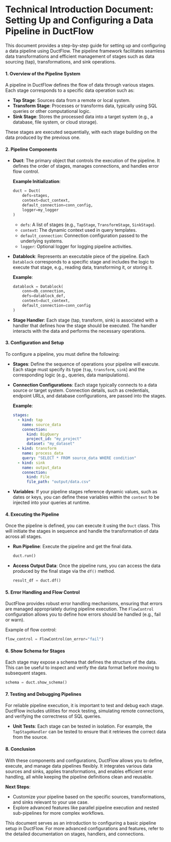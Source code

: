 
# Technical Introduction Document: Setting Up and Configuring a Data Pipeline in DuctFlow

This document provides a step-by-step guide for setting up and configuring a data pipeline using DuctFlow. The pipeline framework facilitates seamless data transformations and efficient management of stages such as data sourcing (tap), transformations, and sink operations.

#### 1. **Overview of the Pipeline System**

A pipeline in DuctFlow defines the flow of data through various stages. Each stage corresponds to a specific data operation such as:

- **Tap Stage**: Sources data from a remote or local system.
- **Transform Stage**: Processes or transforms data, typically using SQL queries or other computational logic.
- **Sink Stage**: Stores the processed data into a target system (e.g., a database, file system, or cloud storage).

These stages are executed sequentially, with each stage building on the data produced by the previous one.

#### 2. **Pipeline Components**

- **Duct**: The primary object that controls the execution of the pipeline. It defines the order of stages, manages connections, and handles error flow control.
  
  **Example Initialization**:
  ```python
  duct = Duct(
      defs=stages, 
      context=duct_context, 
      default_connection=conn_config, 
      logger=my_logger
  )
  ```
  
  - `defs`: A list of stages (e.g., `TapStage`, `TransformStage`, `SinkStage`).
  - `context`: The dynamic context used in query templates.
  - `default_connection`: Connection configuration passed to the underlying systems.
  - `logger`: Optional logger for logging pipeline activities.

- **Datablock**: Represents an executable piece of the pipeline. Each `Datablock` corresponds to a specific stage and includes the logic to execute that stage, e.g., reading data, transforming it, or storing it.
  
  **Example**:
  ```python
  datablock = Datablock(
      conn=db_connection,
      defs=datablock_def,
      context=duct_context,
      default_connection=conn_config
  )
  ```

- **Stage Handler**: Each stage (tap, transform, sink) is associated with a handler that defines how the stage should be executed. The handler interacts with the data and performs the necessary operations.

#### 3. **Configuration and Setup**

To configure a pipeline, you must define the following:

- **Stages**: Define the sequence of operations your pipeline will execute. Each stage must specify its type (`tap`, `transform`, `sink`) and the corresponding logic (e.g., queries, data manipulations).
- **Connection Configurations**: Each stage typically connects to a data source or target system. Connection details, such as credentials, endpoint URLs, and database configurations, are passed into the stages.
  
  **Example**:
  ```yaml
  stages:
    - kind: tap
      name: source_data
      connection:
        kind: BigQuery
        project_id: "my_project"
        dataset: "my_dataset"
    - kind: transform
      name: process_data
      query: "SELECT * FROM source_data WHERE condition"
    - kind: sink
      name: output_data
      connection:
        kind: File
        file_path: "output/data.csv"
  ```

- **Variables**: If your pipeline stages reference dynamic values, such as dates or keys, you can define these variables within the `context` to be injected into your queries at runtime.

#### 4. **Executing the Pipeline**

Once the pipeline is defined, you can execute it using the `Duct` class. This will initiate the stages in sequence and handle the transformation of data across all stages.

- **Run Pipeline**: Execute the pipeline and get the final data.
  ```python
  duct.run()
  ```

- **Access Output Data**: Once the pipeline runs, you can access the data produced by the final stage via the `df()` method.
  ```python
  result_df = duct.df()
  ```

#### 5. **Error Handling and Flow Control**

DuctFlow provides robust error handling mechanisms, ensuring that errors are managed appropriately during pipeline execution. The `FlowControl` configuration allows you to define how errors should be handled (e.g., fail or warn).

Example of flow control:
```python
flow_control = FlowControl(on_error="fail")
```

#### 6. **Show Schema for Stages**

Each stage may expose a schema that defines the structure of the data. This can be useful to inspect and verify the data format before moving to subsequent stages.

```python
schema = duct.show_schema()
```

#### 7. **Testing and Debugging Pipelines**

For reliable pipeline execution, it is important to test and debug each stage. DuctFlow includes utilities for mock testing, simulating remote connections, and verifying the correctness of SQL queries.

- **Unit Tests**: Each stage can be tested in isolation. For example, the `TapStageHandler` can be tested to ensure that it retrieves the correct data from the source.
  
#### 8. **Conclusion**

With these components and configurations, DuctFlow allows you to define, execute, and manage data pipelines flexibly. It integrates various data sources and sinks, applies transformations, and enables efficient error handling, all while keeping the pipeline definitions clean and reusable.

**Next Steps**:
- Customize your pipeline based on the specific sources, transformations, and sinks relevant to your use case.
- Explore advanced features like parallel pipeline execution and nested sub-pipelines for more complex workflows.

This document serves as an introduction to configuring a basic pipeline setup in DuctFlow. For more advanced configurations and features, refer to the detailed documentation on stages, handlers, and connections.
